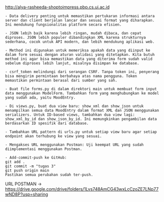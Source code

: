http://alya-rasheeda-shoptoimpress.pbp.cs.ui.ac.id

<!-- Jelaskan mengapa kita memerlukan data delivery dalam pengimplementasian sebuah platform? -->
    - Data delivery penting untuk memastikan pertukaran informasi antara server dan client berjalan lancar dan sesuai format yang diharapkan. Ini mendukung fungsionalitas platform secara efisien.

<!-- Menurutmu, mana yang lebih baik antara XML dan JSON? Mengapa JSON lebih populer dibandingkan XML? -->
    - JSON lebih baik karena lebih ringan, mudah dibaca, dan cepat diproses. JSON lebih populer dibandingkan XML karena strukturnya sederhana, cocok untuk API modern, dan lebih mendukung aplikasi web.

<!-- Jelaskan fungsi dari method is_valid() pada form Django dan mengapa kita membutuhkan method tersebut? -->
    - Method ini digunakan untuk memeriksa apakah data yang diinput ke dalam form sesuai dengan aturan validasi yang ditetapkan. Kita butuh method ini agar bisa memastikan data yang diterima form sudah valid sebelum diproses lebih lanjut, misalnya disimpan ke database.

<!-- Mengapa kita membutuhkan csrf_token saat membuat form di Django? Apa yang dapat terjadi jika kita tidak menambahkan csrf_token pada form Django? Bagaimana hal tersebut dapat dimanfaatkan oleh penyerang? -->
    - csrf_token melindungi dari serangan CSRF. Tanpa token ini, penyerang bisa mengirim permintaan berbahaya atas nama pengguna. Token memastikan permintaan berasal dari sumber yang sah.

<!-- Jelaskan bagaimana cara kamu mengimplementasikan checklist di atas secara step-by-step (bukan hanya sekadar mengikuti tutorial). -->
    - Buat file forms.py di dalam direktori main untuk membuat form input data menggunakan ModelForm. Tambahkan form yang menghubungkan ke model yang sudah ada, yaitu MoodEntry.

    - Di views.py, buat dua view baru: show_xml dan show_json untuk menampilkan semua data MoodEntry dalam format XML dan JSON menggunakan serializers. Untuk ID-based views, tambahkan dua view lagi: show_xml_by_id dan show_json_by_id. Ini memungkinkan pengambilan data berdasarkan ID spesifik dari database.

    - Tambahkan URL pattern di urls.py untuk setiap view baru agar setiap endpoint akan terhubung ke view yang sesuai.

    - Mengakses URL menggunakan Postman: Uji keempat URL yang sudah diimplementasi menggunakan Postman.

    - Add-commit-push ke GitHub: 
    git add .
    git commit -m "tugas 3"
    git push origin main
    Pastikan semua perubahan sudah ter-push.

URL POSTMAN -> https://drive.google.com/drive/folders/1Lvs748AmCG43wxLcCzoZE7LNp77wND8P?usp=sharing
